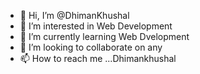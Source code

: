 - 👋 Hi, I’m @DhimanKhushal
- 👀 I’m interested in Web Development
- 🌱 I’m currently learning Web Dvelopment
- 💞️ I’m looking to collaborate on any
- 📫 How to reach me ...Dhimankhushal

<!---
DhimanKhushal/DhimanKhushal is a ✨ special ✨ repository because its `README.md` (this file) appears on your GitHub profile.
You can click the Preview link to take a look at your changes.
--->
